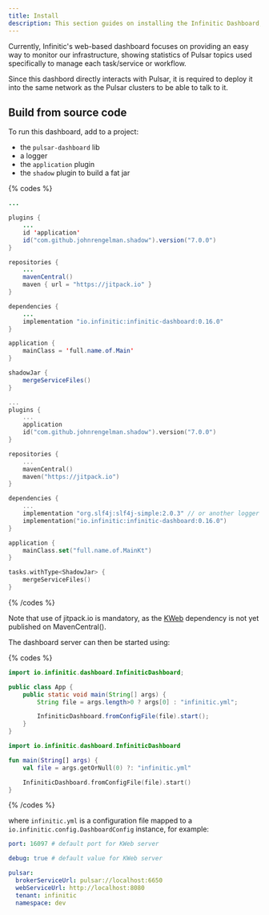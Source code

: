 ```yaml
---
title: Install
description: This section guides on installing the Infinitic Dashboard, an essential tool for monitoring and managing Infinitic tasks and workflows, providing installation commands and configuration tips.
---
```

Currently, Infinitic's web-based dashboard focuses on providing an easy way to monitor our infrastructure, showing statistics of Pulsar topics used specifically to manage each task/service or workflow.

Since this dashbord directly interacts with Pulsar, it is required to deploy it into the same network as the Pulsar clusters to be able to talk to it.

## Build from source code

To run this dashboard, add to a project:

- the `pulsar-dashboard` lib
- a logger
- the `application` plugin
- the `shadow` plugin to build a fat jar

{% codes %}

```java
...

plugins {
    ...
    id 'application'
    id("com.github.johnrengelman.shadow").version("7.0.0")
}

repositories {
    ...
    mavenCentral()
    maven { url = "https://jitpack.io" }
}

dependencies {
    ...
    implementation "io.infinitic:infinitic-dashboard:0.16.0"
}

application {
    mainClass = 'full.name.of.Main'
}

shadowJar {
    mergeServiceFiles()
}

```

```kotlin
...
plugins {
    ...
    application
    id("com.github.johnrengelman.shadow").version("7.0.0")
}

repositories {
    ...
    mavenCentral()
    maven("https://jitpack.io")
}

dependencies {
    ...
    implementation "org.slf4j:slf4j-simple:2.0.3" // or another logger
    implementation("io.infinitic:infinitic-dashboard:0.16.0")
}

application {
    mainClass.set("full.name.of.MainKt")
}

tasks.withType<ShadowJar> {
    mergeServiceFiles()
}

```

{% /codes %}

Note that use of jitpack.io is mandatory, as the [KWeb](http://docs.kweb.io/en/latest/) dependency is not yet published on MavenCentral().

The dashboard server can then be started using:

{% codes %}

```java
import io.infinitic.dashboard.InfiniticDashboard;

public class App {
    public static void main(String[] args) {
        String file = args.length>0 ? args[0] : "infinitic.yml";

        InfiniticDashboard.fromConfigFile(file).start();
    }
}
```

```kotlin
import io.infinitic.dashboard.InfiniticDashboard

fun main(String[] args) {
    val file = args.getOrNull(0) ?: "infinitic.yml"

    InfiniticDashboard.fromConfigFile(file).start()
}
```

{% /codes %}

where `infinitic.yml` is a configuration file mapped to a `io.infinitic.config.DashboardConfig` instance, for example:

```yaml
port: 16097 # default port for KWeb server

debug: true # default value for KWeb server

pulsar:
  brokerServiceUrl: pulsar://localhost:6650
  webServiceUrl: http://localhost:8080
  tenant: infinitic
  namespace: dev
```
